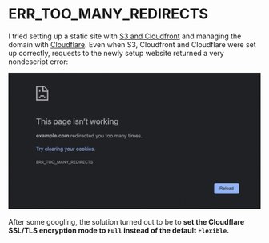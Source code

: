 # ERR_TOO_MANY_REDIRECTS

I tried setting up a static site with [S3 and Cloudfront](../aws/s3-cloudfront-pretty-urls.md) and managing the domain with [Cloudflare](https://www.cloudflare.com/).
Even when S3, Cloudfront and Cloudflare were set up correctly, requests to the newly setup website returned a very nondescript error:

![err_too_many_redirects](err_too_many_redirects.png)

After some googling, the solution turned out to be to **set the Cloudflare SSL/TLS encryption mode to `Full` instead of the default `Flexible`.**
